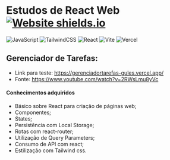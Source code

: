 # Estudos de React Web [![Website shields.io](https://img.shields.io/website-up-down-green-red/http/shields.io.svg)](http://shields.io/)
![JavaScript](https://img.shields.io/badge/javascript-%23323330.svg?style=for-the-badge&logo=javascript&logoColor=%23F7DF1E) ![TailwindCSS](https://img.shields.io/badge/tailwindcss-%2338B2AC.svg?style=for-the-badge&logo=tailwind-css&logoColor=white)
![React](https://img.shields.io/badge/react-%2320232a.svg?style=for-the-badge&logo=react&logoColor=%2361DAFB) 	![Vite](https://img.shields.io/badge/vite-%23646CFF.svg?style=for-the-badge&logo=vite&logoColor=white)
![Vercel](https://img.shields.io/badge/vercel-%23000000.svg?style=for-the-badge&logo=vercel&logoColor=white)

## Gerenciador de Tarefas:
- Link para teste: https://gerenciadortarefas-gules.vercel.app/
- Fonte: https://www.youtube.com/watch?v=2RWsLmu8yVc
#### Conhecimentos adquiridos
- Básico sobre React para criação de páginas web;
- Componentes;
- States;
- Persistência com Local Storage;
- Rotas com react-router;
- Utilização de Query Parameters;
- Consumo de API com react;
- Estilização com Tailwind css.
